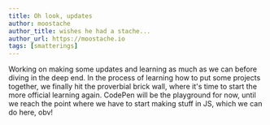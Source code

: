 ```yaml
---
title: Oh look, updates 
author: moostache 
author_title: wishes he had a stache... 
author_url: https://moostache.io
tags: [smatterings]
---
```


Working on making some updates and learning as much as we can before diving in the deep end. In the process of learning how to put some projects together, we finally hit the proverbial brick wall, where it's time to start the more official learning again. CodePen will be the playground for now, until we reach the point where we have to start making stuff in JS, which we can do here, obv!